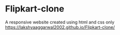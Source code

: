 # Flipkart-clone
A responsive website created using html and css only 
https://lakshyaaggarwal2002.github.io/Flipkart-clone/
